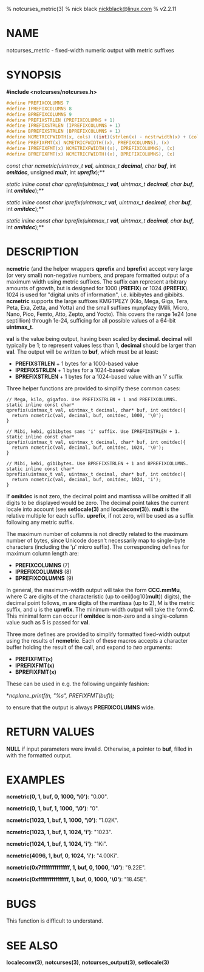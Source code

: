 % notcurses_metric(3)
% nick black <nickblack@linux.com>
% v2.2.11

# NAME

notcurses_metric - fixed-width numeric output with metric suffixes

# SYNOPSIS

**#include <notcurses/notcurses.h>**

```c
#define PREFIXCOLUMNS 7
#define IPREFIXCOLUMNS 8
#define BPREFIXCOLUMNS 9
#define PREFIXSTRLEN (PREFIXCOLUMNS + 1)
#define IPREFIXSTRLEN (IPREFIXCOLUMNS + 1)
#define BPREFIXSTRLEN (BPREFIXCOLUMNS + 1)
#define NCMETRICFWIDTH(x, cols) ((int)(strlen(x) - ncstrwidth(x) + (cols)))
#define PREFIXFMT(x) NCMETRICFWIDTH((x), PREFIXCOLUMNS), (x)
#define IPREFIXFMT(x) NCMETRIXFWIDTH((x), IPREFIXCOLUMNS), (x)
#define BPREFIXFMT(x) NCMETRICFWIDTH((x), BPREFIXCOLUMNS), (x)
```

**const char* ncmetric(uintmax_t ***val***, uintmax_t ***decimal***, char* ***buf***, int ***omitdec***, unsigned ***mult***, int ***uprefix***);**

**static inline const char* qprefix(uintmax_t ***val***, uintmax_t ***decimal***, char* ***buf***, int ***omitdec***);**

**static inline const char* iprefix(uintmax_t ***val***, uintmax_t ***decimal***, char* ***buf***, int ***omitdec***);**

**static inline const char* bprefix(uintmax_t ***val***, uintmax_t ***decimal***, char* ***buf***, int ***omitdec***);**

# DESCRIPTION

**ncmetric** (and the helper wrappers **qprefix** and **bprefix**) accept
very large (or very small) non-negative numbers, and prepare formatted output
of a maximum width using metric suffixes. The suffix can represent arbitrary
amounts of growth, but is designed for 1000 (**PREFIX**) or 1024
(**IPREFIX**). 1024 is used for "digital units of information", i.e. kibibytes
and gibibits. **ncmetric** supports the large suffixes KMGTPEZY (Kilo, Mega,
Giga, Tera, Peta, Exa, Zetta, and Yotta) and the small suffixes mµnpfazy
(Milli, Micro, Nano, Pico, Femto, Atto, Zepto, and Yocto). This covers the
range 1e24 (one septillion) through 1e-24, sufficing for all possible values of
a 64-bit **uintmax_t**.

**val** is the value being output, having been scaled by **decimal**.
**decimal** will typically be 1; to represent values less than 1, **decimal**
should be larger than **val**. The output will be written to **buf**, which
must be at least:

* **PREFIXSTRLEN** + 1 bytes for a 1000-based value
* **IPREFIXSTRLEN** + 1 bytes for a 1024-based value
* **BPREFIXSTRLEN** + 1 bytes for a 1024-based value with an 'i' suffix

Three helper functions are provided to simplify these common cases:

```
// Mega, kilo, gigafoo. Use PREFIXSTRLEN + 1 and PREFIXCOLUMNS.
static inline const char*
qprefix(uintmax_t val, uintmax_t decimal, char* buf, int omitdec){
  return ncmetric(val, decimal, buf, omitdec, 1000, '\0');
}

// Mibi, kebi, gibibytes sans 'i' suffix. Use IPREFIXSTRLEN + 1.
static inline const char*
iprefix(uintmax_t val, uintmax_t decimal, char* buf, int omitdec){
  return ncmetric(val, decimal, buf, omitdec, 1024, '\0');
}

// Mibi, kebi, gibibytes. Use BPREFIXSTRLEN + 1 and BPREFIXCOLUMNS.
static inline const char*
bprefix(uintmax_t val, uintmax_t decimal, char* buf, int omitdec){
  return ncmetric(val, decimal, buf, omitdec, 1024, 'i');
}
```

If **omitdec** is not zero, the decimal point and mantissa will be
omitted if all digits to be displayed would be zero. The decimal point takes
the current locale into account (see **setlocale(3)** and **localeconv(3)**).
**mult** is the relative multiple for each suffix. **uprefix**, if not zero,
will be used as a suffix following any metric suffix.

The maximum number of columns is not directly related to the maximum number of
bytes, since Unicode doesn't necessarily map to single-byte characters
(including the 'µ' micro suffix). The corresponding defines for maximum column
length are:

* **PREFIXCOLUMNS** (7)
* **IPREFIXCOLUMNS** (8)
* **BPREFIXCOLUMNS** (9)

In general, the maximum-width output will take the form **CCC.mmMu**, where C
are digits of the characteristic (up to ceil(log10(**mult**)) digits), the
decimal point follows, m are digits of the mantissa (up to 2), M is the metric
suffix, and u is the **uprefix**. The minimum-width output will take the form
**C**. This minimal form can occur if **omitdec** is non-zero and a
single-column value such as 5 is passed for **val**.

Three more defines are provided to simplify formatted fixed-width output using
the results of **ncmetric**. Each of these macros accepts a character buffer
holding the result of the call, and expand to *two* arguments:

* **PREFIXFMT(x)**
* **IPREFIXFMT(x)**
* **BPREFIXFMT(x)**

These can be used in e.g. the following ungainly fashion:

**ncplane_printf(n, "%*s", PREFIXFMT(buf));**

to ensure that the output is always **PREFIXCOLUMNS** wide.

# RETURN VALUES

**NULL** if input parameters were invalid. Otherwise, a pointer to **buf**,
filled in with the formatted output.

# EXAMPLES

**ncmetric(0, 1, buf, 0, 1000, '\0')**: "0.00".

**ncmetric(0, 1, buf, 1, 1000, '\0')**: "0".

**ncmetric(1023, 1, buf, 1, 1000, '\0')**: "1.02K".

**ncmetric(1023, 1, buf, 1, 1024, 'i')**: "1023".

**ncmetric(1024, 1, buf, 1, 1024, 'i')**: "1Ki".

**ncmetric(4096, 1, buf, 0, 1024, 'i')**: "4.00Ki".

**ncmetric(0x7fffffffffffffff, 1, buf, 0, 1000, '\0')**: "9.22E".

**ncmetric(0xffffffffffffffff, 1, buf, 0, 1000, '\0')**: "18.45E".

# BUGS

This function is difficult to understand.

# SEE ALSO

**localeconv(3)**,
**notcurses(3)**,
**notcurses_output(3)**,
**setlocale(3)**
